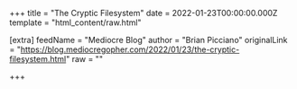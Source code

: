 
+++
title = "The Cryptic Filesystem"
date = 2022-01-23T00:00:00.000Z
template = "html_content/raw.html"

[extra]
feedName = "Mediocre Blog"
author = "Brian Picciano"
originalLink = "https://blog.mediocregopher.com/2022/01/23/the-cryptic-filesystem.html"
raw = ""

+++

